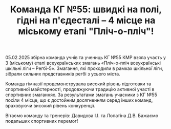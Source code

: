 ﻿---
title: "Команда КГ №55: швидкі на полі, гідні на п'єдесталі – 4 місце на міському етапі \"Пліч-о-пліч\"!"
---

05.02.2025 збірна команда учнів та учениць КГ №55 КМР взяла участь у 3 (міському) етапі всеукраїнських змагань «Пліч-о-пліч всеукраїнські шкільні ліги – Регбі-5». Змагання, які проходили в рамках шкільної ліги, зібрали сильних представників регбі з усього міста.

Команда гімназії продемонструвала високий рівень підготовки та спортивної майстерності, продовжуючи традицію активної участі в спортивних змаганнях. За результатами змагань учасники з КГ №55 посіли 4 місце, що є достойним досягненням серед інших команд, враховуючи високий рівень конкуренції.

Вітаємо команду та тренерів: Давидова І.І. та Лопатіна Д.В. Бажаємо подальших спортивних перемог!

<slideshow />